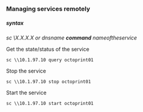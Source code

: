 ### Managing services remotely

##### syntax

*sc \\X.X.X.X or dnsname **command** nameoftheservice*

Get the state/status of the service
```
sc \\10.1.97.10 query octoprint01
```

Stop the service
```
sc \\10.1.97.10 stop octoprint01
```

Start the service
```
sc \\10.1.97.10 start octoprint01
```
